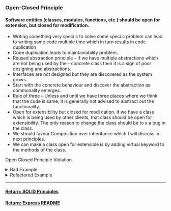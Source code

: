### Open-Closed Principle

#### Software entities (classes, modules, functions, etc.) should be open for extension, but closed for modification.
- Writing something very speci c to solve some speci c problem can lead to writing same code multiple time which in turn results in code duplication
- Code duplication leads to maintainability problem.
- Reused abstraction principle – if we have multiple abstractions which are not being used by the - concrete class then it is a sign of poor designing and abstractions.
- Interfaces are not designed but they are discovered as the system grows.
- Start with the concrete behaviour and discover the abstraction as commonality emerges.
- Rule of three – Unless and until we have three places where we think that the code is same, it is generally not advised to abstract out the functionality.
- Open for extensibility but closed for modi cation. If we have a class which is being used by other clients, that class should be open for extensibility. The only reason to change the class should be to  x a bug in the class.
- We should favour Composition over inheritance which I will discuss in next principles.
- We can make a class open for extensible is by adding virtual keyword to the methods of the class.

Open Closed Principle Violation

<details>
<summary>Bad Example</summary>
<p>

```js
var iceCreamFlavors=["chocolate","vanilla"];
var iceCreamMaker={
makeIceCream (flavor) {
  if(iceCreamFlavors.indexOf(flavor)>-1){
    console.log("Great success. You now have ice cream.")
  } else {
    console.log("Epic fail. No ice cream for you.")
    }
  }
}
export default iceCreamMaker;
```

</p>
</details>

<details>
<summary>Refactored Example</summary>
<p>

```js
var iceCreamFlavors = ["chocolate","vanilla"];
var iceCreamMaker = {
makeIceCream (flavor) {
  if(iceCreamFlavors.indexOf(flavor)>-1){
    console.log("Great success. You now have ice cream.")
  } else {
    console.log("Epic fail. No ice cream for you.")
  }
}
addFlavor(flavor){
  iceCreamFlavors.push(flavor);
  }
}
export default iceCreamMaker;
```

</p>
</details>

----

#### [Return: SOLID Principles](./solidPrinciples.md)
#### [Return: Express README](../README.md)